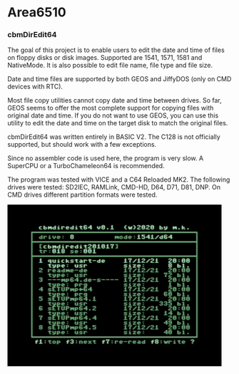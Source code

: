 # Area6510

### cbmDirEdit64
The goal of this project is to enable users to edit the date and time of files on floppy disks or disk images. Supported are 1541, 1571, 1581 and NativeMode. It is also possible to edit file name, file type and file size.

Date and time files are supported by both GEOS and JiffyDOS (only on CMD devices with RTC).

Most file copy utilities cannot copy date and time between drives. So far, GEOS seems to offer the most complete support for copying files with original date and time.
If you do not want to use GEOS, you can use this utility to edit the date and time on the target disk to match the original files.

cbmDirEdit64 was written entirely in BASIC V2. The C128 is not officially supported, but should work with a few exceptions.

Since no assembler code is used here, the program is very slow. A SuperCPU or a TurboChameleon64 is recommended.

The program was tested with VICE and a C64 Reloaded MK2. The following drives were tested: SD2IEC, RAMLink, CMD-HD, D64, D71, D81, DNP. On CMD drives different partition formats were tested.

![screenshot#1](cbmdiredit64-01.png "cbmDirEdit64 Screenshot #1")
